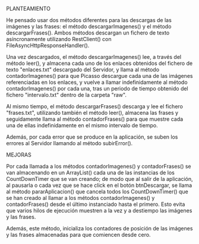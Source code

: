 PLANTEAMIENTO

He pensado usar dos métodos diferentes para las descargas de las imágenes y las frases: el método descargarImagenes() y el método descargarFrases(). Ambos métodos descargan un fichero de texto asíncronamente utilizando RestClient() con FileAsyncHttpResponseHandler().

Una vez descargados, el método descargarImagenes() lee, a través del método leer(), y almacena cada uno de los enlaces obtenidos del fichero de texto "enlaces.txt" descargado del Servidor, y llama al método contadorImagenes() para que Picasso descargue cada una de las imágenes referenciadas en los enlaces, y vuelve a llamar indefinidamente al método contadorImagenes() por cada una, tras un periodo de tiempo obtenido del fichero "intervalo.txt" dentro de la carpeta "raw".

Al mismo tiempo, el método descargarFrases() descarga y lee el fichero "frases.txt", utilizando también el método leer(), almacena las frases y seguidamente llama al método contadorFrases() para que muestre cada una de ellas indefinidamente en el mismo intervalo de tiempo.

Además, por cada error que se produce en la aplicación, se suben los errores al Servidor llamando al método subirError().

MEJORAS

Por cada llamada a los métodos contadorImagenes() y contadorFrases() se van almacenando en un ArrayList<CountDownTimer>() cada una de las instancias de los CountDownTimer que se van creando; de modo que al salir de la aplicación, al pausarla o cada vez que se hace click en el botón btnDescargar, se llama al método pararAplicacion() que cancela todos los CountDownTimer() que se han creado al llamar a los métodos contadorImagenes() y contadorFrases() desde el último instanciado hasta el primero. Esto evita que varios hilos de ejecución muestren a la vez y a destiempo las imágenes y las frases.

Además, este método, inicializa los contadores de posición de las imágenes y las frases almacenadas para que comiencen desde cero.